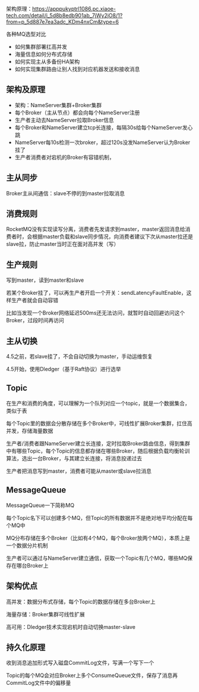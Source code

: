 架构原理：https://apppukyptrl1086.pc.xiaoe-tech.com/detail/i_5d8b8edb901ab_7jWy2jO8/1?from=p_5d887e7ea3adc_KDm4nxCm&type=6



各种MQ选型对比

- 如何集群部署扛高并发
- 海量信息如何分布式存储
- 如何实现主从多备份HA架构
- 如何实现集群路由让别人找到对应机器发送和接收消息





## 架构及原理

- 架构：NameServer集群+Broker集群
- 每个Broker（主从节点）都会向每个NameServer注册
- 生产者主动去NameServer拉取Broker信息
- 每个Broker和NameServer建立tcp长连接，每隔30s给每个NameServer发心跳
- NameServer每10s检测一次broker，超过120s没发NameServer认为Broker挂了
- 生产者消费者对宕机的Broker有容错机制，







## 主从同步

Broker主从间通信：slave不停的到master拉取消息







## 消费规则

RocketMQ没有实现读写分离，消费者先发请求到master，master返回消息给消费者时，会根据master负载和slave同步情况，向消费者建议下次从master拉还是slave拉，防止master当时正在面对高并发（写）







## 生产规则

写到master，读到master和slave

若某个Broker挂了，可以再生产者开启一个开关：sendLatencyFaultEnable，这样生产者就会自动容错

比如当发现一个Broker网络延迟500ms还无法访问，就暂时自动回避访问这个Broker，过段时间再访问







## 主从切换

4.5之前，若slave挂了，不会自动切换为master，手动运维恢复

4.5开始，使用Dledger（基于Raft协议）进行选举







## Topic

在生产和消费的角度，可以理解为一个队列对应一个topic，就是一个数据集合，类似于表

每个Topic里的数据会分散存储在多个Broker中，可线性扩展Broker集群，扛住高并发，存储海量数据

生产者/消费者跟NameServer建立长连接，定时拉取Broker路由信息，得到集群中有哪些Topic，每个Topic的信息都存储在哪些Broker，随后根据负载均衡轮训算法，选出一台Broker，与其建立长连接，将消息投递过去

生产者把消息写到master，消费者可能从master或slave拉消息







## MessageQueue

MessageQueue一下简称MQ

每个Topic名下可以创建多个MQ，但Topic的所有数据并不是绝对地平均分配在每个MQ中

MQ分布存储在多个Broker（比如有4个MQ，每个Broker放两个MQ），本质上是一个数据分片机制

生产者可以通过与NameServer建立通信，获取一个Topic有几个MQ，哪些MQ保存在哪台Broker上







## 架构优点

高并发：数据分布式存储，每个Topic的数据存储在多台Broker上

海量存储：Broker集群可线性扩展

高可用：Dledger技术实现宕机时自动切换master-slave







## 持久化原理

收到消息追加形式写入磁盘CommitLog文件，写满一个写下一个

Topic的每个MQ会对应Broker上多个ConsumeQueue文件，保存了消息再CommitLog文件中的偏移量